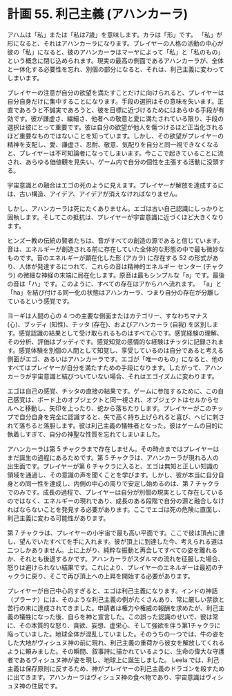 # 計画 55. 利己主義 (アハンカーラ)

アハムは「私」または「私は7歳」を意味します。カラは「形」です。 「私」が形になると、それはアハンカーラになります。プレイヤーの人格の活動の中心が彼の「私」になると、彼のアハンカーラはマーヤによって「私」と「私のもの」という概念に閉じ込められます。現実の最高の側面であるアハンカーラが、全体と一体化する必要性を忘れ、別個の部分になると、それは、利己主義に変わってしまいます。

プレイヤーの注意が自分の欲望を満たすことだけに向けられると、プレイヤーは自分自身だけに集中することになります。手段の選択はその意味を失います。正直であろうと不誠実であろうと、彼を目標に近づけるためにはあらゆる手段が有効です。彼が謙虚さ、繊細さ、他者への敬意と愛に満たされている限り、手段の選択は彼にとって重要です。彼は自分の欲望が他人を傷つけるほど正当化されるほど重要なものではないことを知っています。しかし、その欲望がプレイヤーの精神を支配し、愛、謙虚さ、忍耐、敬意、気配りを自分と同一視できなくなると、プレイヤーは不可知論者になってしまいます。今ここで起きていることに流され、あらゆる価値観を見失い、ゲーム内で自分の個性を主張する活動に没頭する。

宇宙意識との融合はエゴの死のように見えます。プレイヤーが解放を達成するには、古い構造、アイデア、アイデアが消えなければなりません。

しかし、アハンカーラは死にたくありません。エゴは古い自己認識にしっかりと固執します。そしてこの抵抗は、プレイヤーが宇宙意識に近づくほど大きくなります。

ヒンズー教の伝統の賢者たちは、音がすべての創造の源であると信じています。音は、エネルギーが創造される前に存在していた全体的な形態の中で最も微妙なものです。音のエネルギーが顕在化した形 (アカラ) に存在する 52 の形式があり、人体が発達するにつれて、これらの音は精神的エネルギー センター (チャクラ) の微細な神経の末端に局在化します。原音は最もシンプルな「a」です。最後の音は「ハ」です。このように、すべての存在はアからハへ流れます。 「a」と「ha」を結び付ける同一化の状態はアハンカーラ、つまり自分の存在が分離しているという感覚です。

ヨーギは人間の心の 4 つの主要な側面またはカテゴリー、すなわちマナス (心)、ブッディ (知性)、チッタ (存在)、およびアハンカーラ (自我) を区別します。感覚認識の結果として受け取られるものはすべて心です。感覚経験の理解、その分析、評価はブッディです。感覚知覚の感情的な経験はチッタに記録されます。感覚体験を別個の人間として知覚し、享受しているのは自分であると考える側面がエゴ、あるいはアハンカーラです。エゴが「唯一のもの」になると、他のすべてはプレイヤーが自分を満たすための手段になります。したがって、アハンカーラが宇宙意識と結びついていない場合、それはエゴイズムに変わります。

エゴは自己の感覚、チッタの直接の結果です。ゲームに参加するために、この自己感覚は、ボード上のオブジェクトと同一視され、オブジェクトはセルからセルへと移動し、矢印を上ったり、蛇から落ちたりします。プレイヤーがこのチップで自分自身を完全に認識すると、矢で高く持ち上げられると喜び、ヘビに刺されて落ちると落胆します。彼は利己主義の犠牲者となった。彼はゲームの目的に執着しすぎて、自分の神聖な性質を忘れてしまいました。

アハンカーラは第 5 チャクラまで存在しません。その時点まではプレイヤーはまだ誕生の過程にあるためです。第 5 チャクラは、アハンカーラが現れる人の出生面です。プレイヤーが第 6 チャクラに入ると、エゴは無知と正しい知識の領域を通過し、その意識の声を聞くことを学びます。しかし、彼が本当に自分自身との同一性を達成し、内側の中心の周りで安定し始めるのは、第 7 チャクラでのみです。成長の過程で、プレイヤーは自分が別個の現実として存在しているのではなく、エネルギーの現れであり、成長のある段階で自分の源と融合しなければならないことを発見する必要があります。ここでエゴは死の危険に直面し、利己主義に変わる可能性があります。

第 7 チャクラは、プレイヤーの小宇宙で最も高い平面です。ここで彼は頂点に達し、望んでいたすべてを手に入れます。彼が頂上に到達した今、考えられる道は二つしかありません。上に上がり、純粋な振動と再会してすべての姿を離れるか、それとも後退するかです。アハンカーラがスダルマの流れを征服した場合、怒りは避けられない結果です。これにより、プレイヤーのエネルギーは最初のチャクラに戻り、そこで再び頂上への上昇を開始する必要があります。

プレイヤーが自己中心的すぎると、エゴは利己主義になります。インドの神話（プラーナ）には、そのような利己主義の例がたくさんあり、常に厳しい禁欲と苦行の末に達成されてきました。申請者は権力や権威の報酬を求めたが、利己主義の犠牲になった後、自らを神と宣言した。この誤った認識のせいで、彼は常に、その本質的な怒り、貪欲、妄想、虚栄心、そして強欲を伴う第1チャクラに陥っていました。地球全体が混乱していました。そのうちの一つでは、牛の姿をした大地がヴィシュヌ神の前に現れ、利己主義の重荷から彼女を解放してくれるように頼みました。その瞬間、叙事詩に描かれているように、生命の偉大な守護者であるヴィシュヌ神が姿を現し、地球上に誕生しました。 Leela では、利己主義は保存原則に反するため、神がプレイヤーの利己主義のドラゴンを殺すために出てきます。アハンカーラはヴィシュヌ神の食べ物であり、宇宙意識はヴィシュヌ神の住居です。
